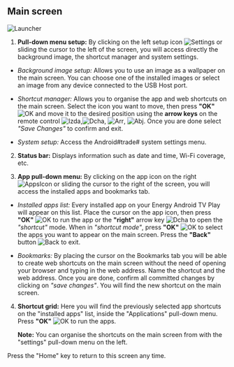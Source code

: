 ## Main screen

![Launcher](http://static.energysistem.com/images/manuals/42162/54e369a38d4cd.jpg)

1. **Pull-down menu setup:**
By clicking on the left setup icon ![Settings](http://static.energysistem.com/images/manuals/42162/5501ccdc3c59e.jpg) or sliding the cursor to the left of the screen, you will access directly the background image, the shortcut manager and system settings.

  - *Background image setup:* Allows you to use an image as a wallpaper on the main screen. You can choose one of the installed images or select an image from any device connected to the USB Host port.
 
  - *Shortcut manager:* Allows you to organise the app and web shortcuts on the main screen. Select the icon you want to move, then press **"OK"** ![OK](http://static.energysistem.com/images/manuals/42162/5501c8043769d.jpg) and move it to the desired position using the **arrow keys** on the remote control ![Izda](http://static.energysistem.com/images/manuals/42162/5501c827e464c.jpg),![Dcha](http://static.energysistem.com/images/manuals/42162/5501c819dd674.jpg), ![Arr](http://static.energysistem.com/images/manuals/42162/5501c813dcd00.jpg), ![Abj](http://static.energysistem.com/images/manuals/42162/5501c80f504be.jpg).  Once you are done select *"Save Changes"* to confirm and exit. 

  - *System setup:* Access the Android#trade# system settings menu.

2. **Status bar:**
Displays information such as date and time, Wi-Fi coverage, etc.

3. **App pull-down menu:**
By clicking on the app icon on the right ![AppsIcon](http://static.energysistem.com/images/manuals/42162/5501cce1175df.jpg) or sliding the cursor to the right of the screen, you will access the installed apps and bookmarks tab.
 
  - *Installed apps list:* Every installed app on your Energy Android TV Play will appear on this list.  Place the cursor on the app icon, then press **"OK"** ![OK](http://static.energysistem.com/images/manuals/42162/5501c8043769d.jpg) to run the app or the **"right"** arrow key ![Dcha](http://static.energysistem.com/images/manuals/42162/5501c819dd674.jpg) to open the *"shortcut"*  mode. When in *"shortcut mode"*, press **"OK"** ![OK](http://static.energysistem.com/images/manuals/42162/5501c8043769d.jpg) to select the apps you want to appear on the main screen. Press the **"Back"** button ![Back](http://static.energysistem.com/images/manuals/42162/5501c809057e9.jpg) to exit.

  - *Bookmarks:* By placing the cursor on the Bookmarks tab you will be able to create web shortcuts on the main screen without the need of opening your browser and typing in the web address. Name the shortcut and the web address. Once you are done, confirm all committed changes by clicking on *"save changes"*. You will find the new shortcut on the main screen.

4. **Shortcut grid:**
Here you will find the previously selected app shortcuts on the "installed apps" list, inside the "Applications" pull-down menu. Press **"OK"** ![OK](http://static.energysistem.com/images/manuals/42162/5501c8043769d.jpg) to run the apps. 

      **Note:** You can organise the shortcuts on the main screen from with the "settings" pull-down menu on the left.

Press the "Home" key to return to this screen any time.
